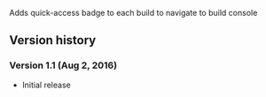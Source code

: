   
Adds quick-access badge to each build to navigate to build console

## Version history

### Version 1.1 (Aug 2, 2016)

-   Initial release
